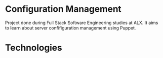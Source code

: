 # Configuration Management
Project done during Full Stack Software Engineering studies at ALX. It aims to learn about server confifiguration management using Puppet.

# Technologies
